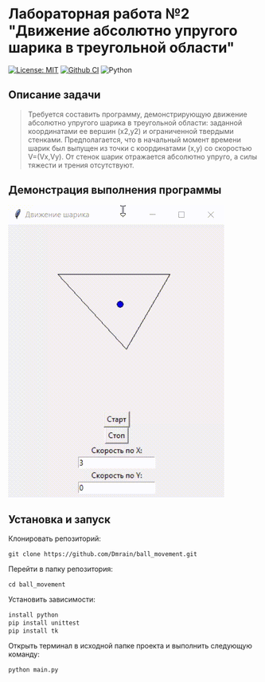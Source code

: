 # Лабораторная работа №2 "Движение абсолютно упругого шарика в треугольной области"


[![License: MIT ](https://img.shields.io/badge/License-MIT-purple.svg)](https://opensource.org/licenses/MIT)
[![Github CI](https://github.com/Dmrain/ball_movement/actions/workflows/ci.yml/badge.svg)](https://github.com/Dmrain/ball_movement/actions/workflows/ci.yml)
![Python](https://img.shields.io/badge/Python-3.10.11-yellow)

## Описание задачи
> Требуется составить программу, демонстрирующую движение абсолютно упругого шарика в треугольной области: заданной 
координатами ее вершин (x2,y2) и ограниченной твердыми стенками. Предполагается, что в начальный момент времени шарик был выпущен из точки с координатами (x,y) со скоростью V=(Vх,Vy). От стенок шарик отражается абсолютно 
упруго, а силы тяжести и трения отсутствуют.
> 
## Демонстрация выполнения программы

![GIF](https://github.com/Dmrain/ball_movement/blob/master/gifs/animation.gif)

## Установка и запуск

Клонировать репозиторий:

    git clone https://github.com/Dmrain/ball_movement.git

Перейти в папку репозитория:

    cd ball_movement

Установить зависимости:

    install python
    pip install unittest
    pip install tk

Открыть терминал в исходной папке проекта и выполнить следующую команду:
    
    python main.py

